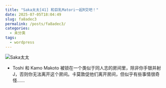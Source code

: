 ```yaml
---
title: "Saka太太[41] 和巨乳Matori一起R交吧！"
date: 2025-07-05T18:04:49
slug: fa8adec3
permalink: /posts/fa8adec3/
categories:
  - 未分类
tags:
  - wordpress
---
```


![Saka太太](/images/wp/fa8adec3-32a3b11c.jpg)

*   Toshi 和 Kamo Makoto 被锁在一个类似于同人志的房间里，除非你手银并射J，否则你无法离开这个房间。卡莫敦促他们离开房间，但似乎有些事情很奇怪……
